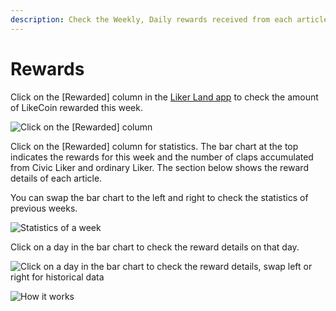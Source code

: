 ```yaml
---
description: Check the Weekly, Daily rewards received from each articles
---
```


# Rewards

Click on the \[Rewarded] column in the [Liker Land app](../liker-land/download.md) to check the amount of LikeCoin rewarded this week.

![Click on the \[Rewarded\] column](<../../.gitbook/assets/rewards-en (2).png>)

Click on the \[Rewarded] column for statistics. The bar chart at the top indicates the rewards for this week and the number of claps accumulated from Civic Liker and ordinary Liker. The section below shows the reward details of each article.

You can swap the bar chart to the left and right to check the statistics of previous weeks.

![Statistics of a week](https://gblobscdn.gitbook.com/assets%2F-LL4mdaVjNgL6A1--PV0%2F-M7\_Gq-kkgSt-axtaE7\_%2F-M7\_KN-PUfRLLaLQmlXL%2FIMG\_0669.PNG?alt=media\&token=752affc8-1590-48f5-b3e1-1a1028964baa)

Click on a day in the bar chart to check the reward details on that day.

![Click on a day in the bar chart to check the reward details, swap left or right for historical data](https://gblobscdn.gitbook.com/assets%2F-LL4mdaVjNgL6A1--PV0%2F-M7\_Gq-kkgSt-axtaE7\_%2F-M7\_L7YTCvCIBoPgj9z5%2FIMG\_0670.PNG?alt=media\&token=bb1fce7e-d9de-473b-8e7f-c7c7826ec107)

![How it works](../../.gitbook/assets/check-rewarded.gif)
